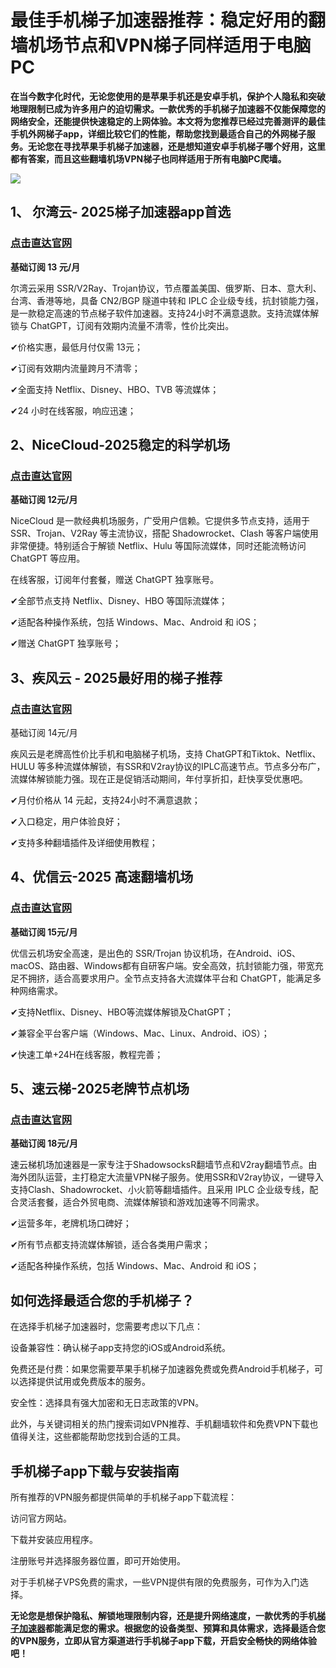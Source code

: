 # 最佳手机梯子加速器推荐：稳定好用的翻墙机场节点和VPN梯子同样适用于电脑PC

**在当今数字化时代，无论您使用的是苹果手机还是安卓手机，保护个人隐私和突破地理限制已成为许多用户的迫切需求。一款优秀的手机梯子加速器不仅能保障您的网络安全，还能提供快速稳定的上网体验。本文将为您推荐已经过完善测评的最佳手机外网梯子app，详细比较它们的性能，帮助您找到最适合自己的外网梯子服务。无论您在寻找苹果手机梯子加速器，还是想知道安卓手机梯子哪个好用，这里都有答案，而且这些翻墙机场VPN梯子也同样适用于所有电脑PC爬墙。**

![](https://www.cnvintage.org/assets/files/2025-04-27/1745758225-252036-image.png)

## 1、 尔湾云- 2025梯子加速器app首选
### [点击直达官网](https://go.1vpn.cc/ewan)
**基础订阅 13 元/月**

尔湾云采用 SSR/V2Ray、Trojan协议，节点覆盖美国、俄罗斯、日本、意大利、台湾、香港等地，具备 CN2/BGP 隧道中转和 IPLC 企业级专线，抗封锁能力强，是一款稳定高速的节点梯子软件加速器。支持24小时不满意退款。支持流媒体解锁与 ChatGPT，订阅有效期内流量不清零，性价比突出。

✔价格实惠，最低月付仅需 13元；

✔订阅有效期内流量跨月不清零；

✔全面支持 Netflix、Disney、HBO、TVB 等流媒体；

✔24 小时在线客服，响应迅速；

## 2、NiceCloud-2025稳定的科学机场
### [点击直达官网](https://go.1vpn.cc/nisi)
**基础订阅 12元/月**

NiceCloud 是一款经典机场服务，广受用户信赖。它提供多节点支持，适用于 SSR、Trojan、V2Ray 等主流协议，搭配 Shadowrocket、Clash 等客户端使用非常便捷。特别适合于解锁 Netflix、Hulu 等国际流媒体，同时还能流畅访问 ChatGPT 等应用。

在线客服，订阅年付套餐，赠送 ChatGPT 独享账号。

✔全部节点支持 Netflix、Disney、HBO 等国际流媒体；

✔适配各种操作系统，包括 Windows、Mac、Android 和 iOS；

✔赠送 ChatGPT 独享账号；

## 3、疾风云 - 2025最好用的梯子推荐
### [点击直达官网](https://go.1vpn.cc/jife)
基础订阅 14元/月

疾风云是老牌高性价比手机和电脑梯子机场，支持 ChatGPT和Tiktok、Netflix、HULU 等多种流媒体解锁，有SSR和V2ray协议的IPLC高速节点。节点多分布广，流媒体解锁能力强。现在正是促销活动期间，年付享折扣，赶快享受优惠吧。

✔月付价格从 14 元起，支持24小时不满意退款；

✔入口稳定，用户体验良好；

✔支持多种翻墙插件及详细使用教程；

## 4、优信云-2025 高速翻墙机场
### [点击直达官网](https://go.1vpn.cc/uxin)
**基础订阅 15元/月**

优信云机场安全高速，是出色的 SSR/Trojan 协议机场，在Android、iOS、macOS、路由器、Windows都有自研客户端。安全高效，抗封锁能力强，带宽充足不拥挤，适合高要求用户。全节点支持各大流媒体平台和 ChatGPT，能满足多种网络需求。

✔支持Netflix、Disney、HBO等流媒体解锁及ChatGPT；

✔兼容全平台客户端（Windows、Mac、Linux、Android、iOS）；

✔快速工单+24H在线客服，教程完善；

## 5、速云梯-2025老牌节点机场
### [点击直达官网](https://go.1vpn.cc/suyu)
**基础订阅 18元/月**

速云梯机场加速器是一家专注于ShadowsocksR翻墙节点和V2ray翻墙节点。由海外团队运营，主打稳定大流量VPN梯子服务。使用SSR和V2ray协议，一键导入支持Clash、Shadowrocket、小火箭等翻墙插件。且采用 IPLC 企业级专线，配合灵活套餐，适合外贸电商、流媒体解锁和游戏加速等不同需求。

✔运营多年，老牌机场口碑好；

✔所有节点都支持流媒体解锁，适合各类用户需求；

✔适配各种操作系统，包括 Windows、Mac、Android 和 iOS；


## 如何选择最适合您的手机梯子？
在选择手机梯子加速器时，您需要考虑以下几点：

设备兼容性：确认梯子app支持您的iOS或Android系统。

免费还是付费：如果您需要苹果手机梯子加速器免费或免费Android手机梯子，可以选择提供试用或免费版本的服务。

安全性：选择具有强大加密和无日志政策的VPN。

此外，与关键词相关的热门搜索词如VPN推荐、手机翻墙软件和免费VPN下载也值得关注，这些都能帮助您找到合适的工具。

## 手机梯子app下载与安装指南
所有推荐的VPN服务都提供简单的手机梯子app下载流程：

访问官方网站。

下载并安装应用程序。

注册账号并选择服务器位置，即可开始使用。

对于手机梯子VPS免费的需求，一些VPN提供有限的免费服务，可作为入门选择。

**无论您是想保护隐私、解锁地理限制内容，还是提升网络速度，一款优秀的手机[梯子加速器](https://discuss.d2l.ai/t/vpn/28837)都能满足您的需求。根据您的设备类型、预算和具体需求，选择最适合您的VPN服务，立即从官方渠道进行手机梯子app下载，开启安全畅快的网络体验吧！**
